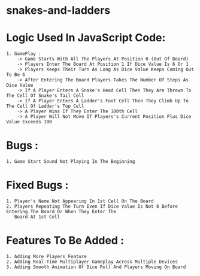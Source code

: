 # snakes-and-ladders

# Logic Used In JavaScript Code:
    1. GamePlay :
        -> Game Starts With All The Players At Position 0 (Out Of Board)
        -> Players Enter The Board At Position 1 If Dice Value Is 6 Or 1
        -> Players Keeps Their Turn As Long As Dice Value Keeps Coming Out To Be 6
        -> After Entering The Board Players Takes The Number Of Steps As Dice Value
        -> If A Player Enters A Snake's Head Cell Then They Are Thrown To The Cell Of Snake's Tail Cell
        -> If A Player Enters A Ladder's Foot Cell Then They Climb Up To The Cell Of Ladder's Top Cell
        -> A Player Wins If They Enter The 100th Cell
        -> A Player Will Not Move If Players's Current Position Plus Dice Value Exceeds 100
        
# Bugs : 
    1. Game Start Sound Not Playing In The Beginning

# Fixed Bugs :
    1. Player's Name Not Appearing In 1st Cell On The Board
    2. Players Repeating The Turn Even If Dice Value Is Not 6 Before Entering The Board Or When They Enter The 
       Board At 1st Cell

# Features To Be Added :
    1. Adding More Players Feature
    2. Adding Real-Time Multiplayer Gameplay Across Multiple Devices
    3. Adding Smooth Animation Of Dice Roll And Players Moving On Board